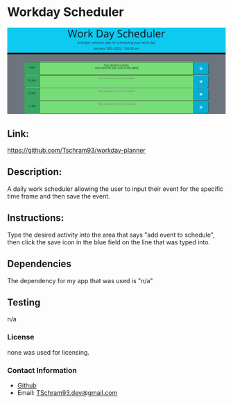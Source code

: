 # Workday Scheduler

![Picture of application](Capture.JPG)
            
## Link:
https://github.com/Tschram93/workday-planner
## Description: 
A daily work scheduler allowing the user to input their event for the specific time frame and then save the event.

## Instructions: 
Type the desired activity into the area that says "add event to schedule", then click the save icon in the blue field on the line that was typed into.

## Dependencies
The dependency for my app that was used is "n/a"

## Testing
n/a

### License
none was used for licensing.

### Contact Information
* [Github](https://github.com/Tschram93)
* Email:  TSchram93.dev@gmail.com
